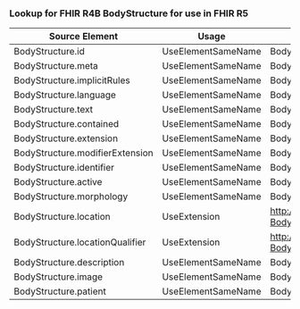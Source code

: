 ### Lookup for FHIR R4B BodyStructure for use in FHIR R5

| Source Element | Usage | Target |
| -------------- | ----- | ------ |
| BodyStructure.id | UseElementSameName | BodyStructure.id |
| BodyStructure.meta | UseElementSameName | BodyStructure.meta |
| BodyStructure.implicitRules | UseElementSameName | BodyStructure.implicitRules |
| BodyStructure.language | UseElementSameName | BodyStructure.language |
| BodyStructure.text | UseElementSameName | BodyStructure.text |
| BodyStructure.contained | UseElementSameName | BodyStructure.contained |
| BodyStructure.extension | UseElementSameName | BodyStructure.extension |
| BodyStructure.modifierExtension | UseElementSameName | BodyStructure.modifierExtension |
| BodyStructure.identifier | UseElementSameName | BodyStructure.identifier |
| BodyStructure.active | UseElementSameName | BodyStructure.active |
| BodyStructure.morphology | UseElementSameName | BodyStructure.morphology |
| BodyStructure.location | UseExtension | http://hl7.org/fhir/4.3/StructureDefinition/extension-BodyStructure.location |
| BodyStructure.locationQualifier | UseExtension | http://hl7.org/fhir/4.3/StructureDefinition/extension-BodyStructure.locationQualifier |
| BodyStructure.description | UseElementSameName | BodyStructure.description |
| BodyStructure.image | UseElementSameName | BodyStructure.image |
| BodyStructure.patient | UseElementSameName | BodyStructure.patient |
